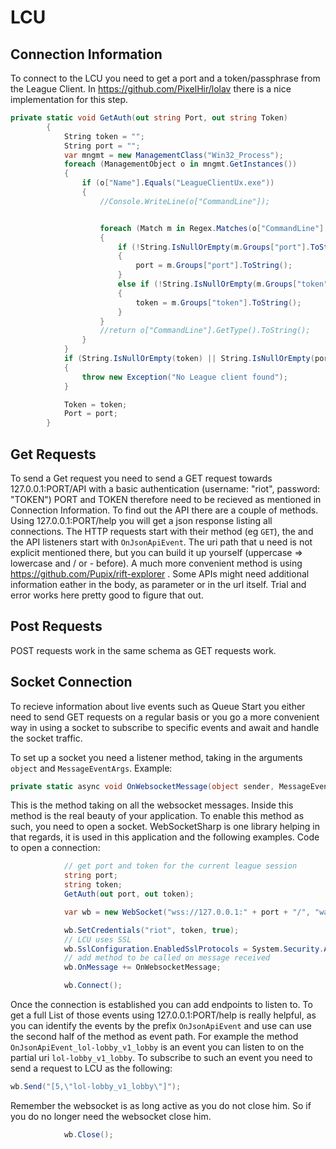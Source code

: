 # LCU
## Connection Information
To connect to the LCU you need to get a port and a token/passphrase from the League Client.
In https://github.com/PixelHir/lolav there is a nice implementation for this step.
```C#
private static void GetAuth(out string Port, out string Token)
        {
            String token = "";
            String port = "";
            var mngmt = new ManagementClass("Win32_Process");
            foreach (ManagementObject o in mngmt.GetInstances())
            {
                if (o["Name"].Equals("LeagueClientUx.exe"))
                {
                    //Console.WriteLine(o["CommandLine"]);


                    foreach (Match m in Regex.Matches(o["CommandLine"].ToString(), authRegexPattern, authRegexOptions))
                    {
                        if (!String.IsNullOrEmpty(m.Groups["port"].ToString()))
                        {
                            port = m.Groups["port"].ToString();
                        }
                        else if (!String.IsNullOrEmpty(m.Groups["token"].ToString()))
                        {
                            token = m.Groups["token"].ToString();
                        }
                    }
                    //return o["CommandLine"].GetType().ToString();
                }
            }
            if (String.IsNullOrEmpty(token) || String.IsNullOrEmpty(port))
            {
                throw new Exception("No League client found");
            }

            Token = token;
            Port = port;
        }
```

## Get Requests
To send a Get request you need to send a GET request towards 127.0.0.1:PORT/API with a basic authentication (username: "riot", password: "TOKEN")
PORT and TOKEN therefore need to be recieved as mentioned in Connection Information.
To find out the API there are a couple of methods. Using 127.0.0.1:PORT/help you will get a json response listing all connections. The HTTP requests start with their method (eg `GET`), the and the API listeners start with `OnJsonApiEvent`. The uri path that u need is not explicit mentioned there, but you can build it up yourself (uppercase => lowercase and / or - before).
A much more convenient method is using https://github.com/Pupix/rift-explorer .
Some APIs might need additional information eather in the body, as parameter or in the url itself.
Trial and error works here pretty good to figure that out.

## Post Requests
POST requests work in the same schema as GET requests work.

## Socket Connection
To recieve information about live events such as Queue Start you either need to send GET requests on a regular basis or you go a more convenient way in using a socket to subscribe to specific events and await and handle the socket traffic.

To set up a socket you need a listener method, taking in the arguments `object` and `MessageEventArgs`.
Example:
```C#
private static async void OnWebsocketMessage(object sender, MessageEventArgs e)
```
This is the method taking on all the websocket messages. Inside this method is the real beauty of your application.
To enable this method as such, you need to open a socket.
WebSocketSharp is one library helping in that regards, it is used in this application and the following examples.
Code to open a connection:
```C#
            // get port and token for the current league session
            string port;
            string token;
            GetAuth(out port, out token);

            var wb = new WebSocket("wss://127.0.0.1:" + port + "/", "wamp");

            wb.SetCredentials("riot", token, true);
            // LCU uses SSL
            wb.SslConfiguration.EnabledSslProtocols = System.Security.Authentication.SslProtocols.Tls12;
            // add method to be called on message received
            wb.OnMessage += OnWebsocketMessage;

            wb.Connect();

```
Once the connection is established you can add endpoints to listen to.
To get a full List of those events using 127.0.0.1:PORT/help is really helpful, as you can identify the events by the prefix `OnJsonApiEvent` and use can use the second half of the method as event path.
For example the method `OnJsonApiEvent_lol-lobby_v1_lobby` is an event you can listen to on the partial uri `lol-lobby_v1_lobby`.
To subscribe to such an event you  need to send a request to LCU as the following:
```C#
wb.Send("[5,\"lol-lobby_v1_lobby\"]");
```
Remember the websocket is as long active as you do not close him. So if you do no longer need the websocket close him.
```C#
            wb.Close();
```